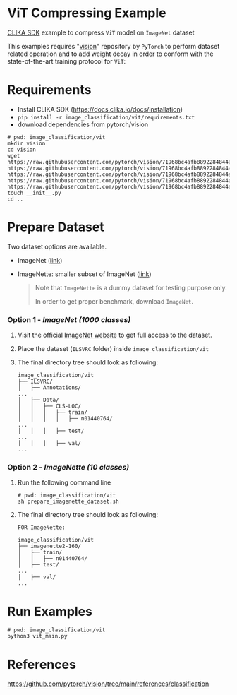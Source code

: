 # ViT Compressing Example

<ins>CLIKA SDK</ins> example to compress `ViT` model on `ImageNet` dataset

This examples requires "[vision](https://github.com/pytorch/vision)" repository by `PyTorch` to perform dataset related operation
and to add weight decay in order to conform with the state-of-the-art training protocol for `ViT`:

# Requirements

- Install CLIKA SDK (https://docs.clika.io/docs/installation)
- `pip install -r image_classification/vit/requirements.txt`
- download dependencies from pytorch/vision

```commandline
# pwd: image_classification/vit
mkdir vision
cd vision
wget https://raw.githubusercontent.com/pytorch/vision/71968bc4afb8892284844a7c4cbd772696f42a88/references/classification/presets.py https://raw.githubusercontent.com/pytorch/vision/71968bc4afb8892284844a7c4cbd772696f42a88/references/classification/train.py https://raw.githubusercontent.com/pytorch/vision/71968bc4afb8892284844a7c4cbd772696f42a88/references/classification/transforms.py https://raw.githubusercontent.com/pytorch/vision/71968bc4afb8892284844a7c4cbd772696f42a88/references/classification/utils.py https://raw.githubusercontent.com/pytorch/vision/71968bc4afb8892284844a7c4cbd772696f42a88/references/classification/sampler.py
touch __init__.py
cd ..
``` 

# Prepare Dataset

Two dataset options are available.

- ImageNet ([link](https://www.image-net.org/download.php))
- ImageNette: smaller subset of ImageNet ([link](https://github.com/fastai/imagenette))

  > Note that `ImageNette` is a dummy dataset for testing purpose only.
  >
  > In order to get proper benchmark, download `ImageNet`.

### Option 1 - _ImageNet_ _(1000 classes)_

1. Visit the official [ImageNet website](https://www.image-net.org/download.php) to get full access to the dataset.

2. Place the dataset (`ILSVRC` folder) inside `image_classification/vit`

3. The final directory tree should look as following:

    ```
    image_classification/vit
    ├── ILSVRC/
    │   ├── Annotations/
    ...
    │   ├── Data/
    │   │   ├── CLS-LOC/
    │   │   │   ├── train/
    │   │   │   │   ├── n01440764/ 
    ...
    │   │   │   ├── test/
    ...
    │   │   │   ├── val/
    ...
    ```

### Option 2 - _ImageNette_ _(10 classes)_

1. Run the following command line
    ```
    # pwd: image_classification/vit 
    sh prepare_imagenette_dataset.sh
    ```
2. The final directory tree should look as following:
    ```
    FOR ImageNette:
    
    image_classification/vit
    ├── imagenette2-160/
    │   ├── train/
    │   │   ├── n01440764/ 
    │   ├── test/
    ...
    │   ├── val/
    ...
    ```

# Run Examples

```
# pwd: image_classification/vit
python3 vit_main.py
```

# References

https://github.com/pytorch/vision/tree/main/references/classification
